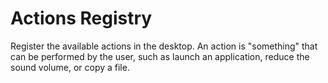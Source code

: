 Actions Registry
=======================================

Register the available actions in the desktop. An action is "something" that can
be performed by the user, such as launch an application, reduce the sound volume,
or copy a file.